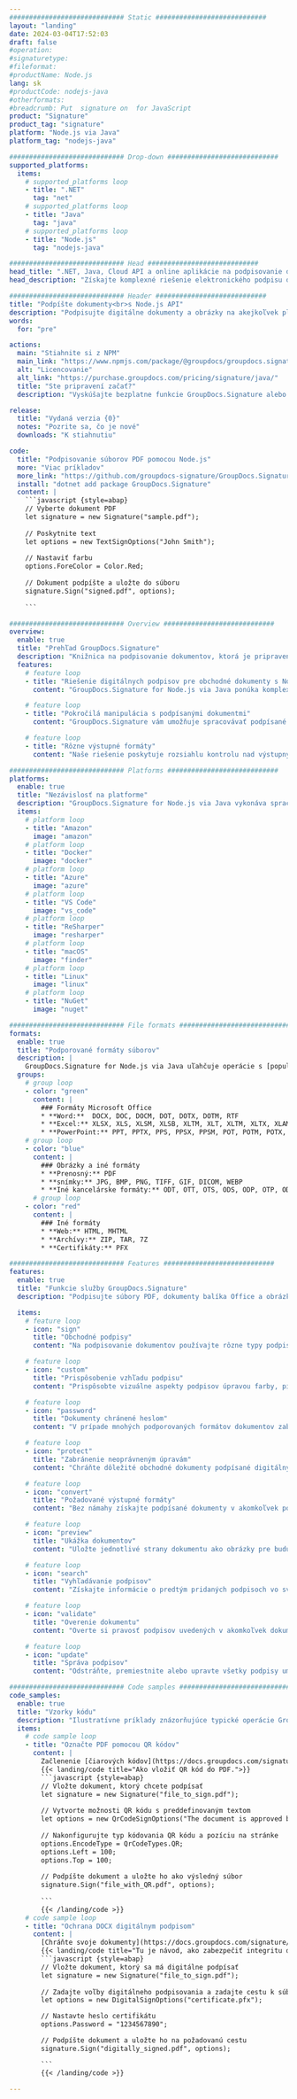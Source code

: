 ```yaml
---
############################# Static ############################
layout: "landing"
date: 2024-03-04T17:52:03
draft: false
#operation: 
#signaturetype: 
#fileformat: 
#productName: Node.js
lang: sk
#productCode: nodejs-java
#otherformats: 
#breadcrumb: Put  signature on  for JavaScript
product: "Signature"
product_tag: "signature"
platform: "Node.js via Java"
platform_tag: "nodejs-java"

############################# Drop-down ############################
supported_platforms:
  items:
    # supported_platforms loop
    - title: ".NET"
      tag: "net"
    # supported_platforms loop
    - title: "Java"
      tag: "java"
    # supported_platforms loop
    - title: "Node.js"
      tag: "nodejs-java"

############################# Head ############################
head_title: ".NET, Java, Cloud API a online aplikácie na podpisovanie dokumentov"
head_description: "Získajte komplexné riešenie elektronického podpisu dokumentov pre .NET, Java a cloudové aplikácie. Podpíšte bežné formáty dokumentov online pomocou jednoduchej funkcie drag and drop"

############################# Header ############################
title: "Podpíšte dokumenty<br>s Node.js API"
description: "Podpisujte digitálne dokumenty a obrázky na akejkoľvek platforme pomocou našich flexibilných rozhraní API a riešení založených na aplikáciách pre programátorov a koncových používateľov."
words:
  for: "pre"

actions:
  main: "Stiahnite si z NPM"
  main_link: "https://www.npmjs.com/package/@groupdocs/groupdocs.signature/"
  alt: "Licencovanie"
  alt_link: "https://purchase.groupdocs.com/pricing/signature/java/"
  title: "Ste pripravení začať?"
  description: "Vyskúšajte bezplatne funkcie GroupDocs.Signature alebo požiadajte o licenciu"

release:
  title: "Vydaná verzia {0}"
  notes: "Pozrite sa, čo je nové"
  downloads: "K stiahnutiu"

code:
  title: "Podpisovanie súborov PDF pomocou Node.js"
  more: "Viac príkladov"
  more_link: "https://github.com/groupdocs-signature/GroupDocs.Signature-for-Node.js-via-Java/"
  install: "dotnet add package GroupDocs.Signature"
  content: |
    ```javascript {style=abap}   
    // Vyberte dokument PDF
    let signature = new Signature("sample.pdf");
    
    // Poskytnite text
    let options = new TextSignOptions("John Smith");
    
    // Nastaviť farbu
    options.ForeColor = Color.Red;
    
    // Dokument podpíšte a uložte do súboru
    signature.Sign("signed.pdf", options);
    
    ```

############################# Overview ############################
overview:
  enable: true
  title: "Prehľad GroupDocs.Signature"
  description: "Knižnica na podpisovanie dokumentov, ktorá je pripravená na použitie v aplikáciách Node.js"
  features:
    # feature loop
    - title: "Riešenie digitálnych podpisov pre obchodné dokumenty s Node.js"
      content: "GroupDocs.Signature for Node.js via Java ponúka komplexnú sadu možností digitálneho podpisu pre PDF, dokumenty a obrázky balíka Office. K dispozícii sú texty, čiarové kódy, obrázky, digitálne certifikáty a metadáta. Efektívnosť zaisťuje efektívne spracovanie dokumentov."

    # feature loop
    - title: "Pokročilá manipulácia s podpísanými dokumentmi"
      content: "GroupDocs.Signature vám umožňuje spracovávať podpísané dokumenty. Vyhľadávajte a overujte podpisy pomocou rôznych kritérií. Okrem toho extrahujte podrobné informácie o dokumente alebo generujte ukážkové obrázky strán."

    # feature loop
    - title: "Rôzne výstupné formáty"
      content: "Naše riešenie poskytuje rozsiahlu kontrolu nad výstupným formátom podpísaných dokumentov. Presne umiestnite podpisy na ľubovoľnú stránku a prispôsobte si ich vzhľad. Uložte podpísané dokumenty v mnohých podporovaných formátoch a voliteľne ich zabezpečte heslom."

############################# Platforms ############################
platforms:
  enable: true
  title: "Nezávislosť na platforme"
  description: "GroupDocs.Signature for Node.js via Java vykonáva spracovanie dokumentov s rôznymi operačnými systémami"
  items:
    # platform loop
    - title: "Amazon"
      image: "amazon"
    # platform loop
    - title: "Docker"
      image: "docker"
    # platform loop
    - title: "Azure"
      image: "azure"
    # platform loop
    - title: "VS Code"
      image: "vs_code"
    # platform loop
    - title: "ReSharper"
      image: "resharper"
    # platform loop
    - title: "macOS"
      image: "finder"
    # platform loop
    - title: "Linux"
      image: "linux"
    # platform loop
    - title: "NuGet"
      image: "nuget"

############################# File formats ############################
formats:
  enable: true
  title: "Podporované formáty súborov"
  description: |
    GroupDocs.Signature for Node.js via Java uľahčuje operácie s [populárnymi formátmi súborov](https://docs.groupdocs.com/signature/java/supported-document-formats/).
  groups:
    # group loop
    - color: "green"
      content: |
        ### Formáty Microsoft Office
        * **Word:**  DOCX, DOC, DOCM, DOT, DOTX, DOTM, RTF
        * **Excel:** XLSX, XLS, XLSM, XLSB, XLTM, XLT, XLTM, XLTX, XLAM, SXC, SpreadsheetML
        * **PowerPoint:** PPT, PPTX, PPS, PPSX, PPSM, POT, POTM, POTX, PPTM
    # group loop
    - color: "blue"
      content: |
        ### Obrázky a iné formáty
        * **Prenosný:** PDF
        * **snímky:** JPG, BMP, PNG, TIFF, GIF, DICOM, WEBP
        * **Iné kancelárske formáty:** ODT, OTT, OTS, ODS, ODP, OTP, ODG
      # group loop
    - color: "red"
      content: |
        ### Iné formáty
        * **Web:** HTML, MHTML
        * **Archívy:** ZIP, TAR, 7Z
        * **Certifikáty:** PFX

############################# Features ############################
features:
  enable: true
  title: "Funkcie služby GroupDocs.Signature"
  description: "Podpisujte súbory PDF, dokumenty balíka Office a obrázky digitálnymi podpismi"

  items:
    # feature loop
    - icon: "sign"
      title: "Obchodné podpisy"
      content: "Na podpisovanie dokumentov používajte rôzne typy podpisov. Umiestnite digitálne podpisy presne na akékoľvek umiestnenie stránky."

    # feature loop
    - icon: "custom"
      title: "Prispôsobenie vzhľadu podpisu"
      content: "Prispôsobte vizuálne aspekty podpisov úpravou farby, písma, okrajov, rotácie a ďalších, aby ste dosiahli požadovaný výsledok."

    # feature loop
    - icon: "password"
      title: "Dokumenty chránené heslom"
      content: "V prípade mnohých podporovaných formátov dokumentov zabezpečte podpísané dokumenty heslom, aby ste zvýšili bezpečnosť."

    # feature loop
    - icon: "protect"
      title: "Zabránenie neoprávneným úpravám"
      content: "Chráňte dôležité obchodné dokumenty podpísané digitálnymi certifikátmi pred neoprávnenými zmenami."

    # feature loop
    - icon: "convert"
      title: "Požadované výstupné formáty"
      content: "Bez námahy získajte podpísané dokumenty v akomkoľvek podporovanom formáte. Jednoducho konvertujte dokumenty MS Word do formátu PDF."

    # feature loop
    - icon: "preview"
      title: "Ukážka dokumentov"
      content: "Uložte jednotlivé strany dokumentu ako obrázky pre budúce potreby."

    # feature loop
    - icon: "search"
      title: "Vyhľadávanie podpisov"
      content: "Získajte informácie o predtým pridaných podpisoch vo svojich dokumentoch."

    # feature loop
    - icon: "validate"
      title: "Overenie dokumentu"
      content: "Overte si pravosť podpisov uvedených v akomkoľvek dokumente."

    # feature loop
    - icon: "update"
      title: "Správa podpisov"
      content: "Odstráňte, premiestnite alebo upravte všetky podpisy umiestnené na ľubovoľnej strane dokumentu."

############################# Code samples ############################
code_samples:
  enable: true
  title: "Vzorky kódu"
  description: "Ilustratívne príklady znázorňujúce typické operácie GroupDocs.Signature for Node.js via Java"
  items:
    # code sample loop
    - title: "Označte PDF pomocou QR kódov"
      content: |
        Začlenenie [čiarových kódov](https://docs.groupdocs.com/signature/java/esign-document-with-qr-code-signature/) do konkrétnych stránok dokumentu PDF môže zefektívniť obchodné procesy. Táto časť poskytuje príklad pridania QR kódu pomocou GroupDocs.Signature for Node.js via Java.
        {{< landing/code title="Ako vložiť QR kód do PDF.">}}
        ```javascript {style=abap}
        // Vložte dokument, ktorý chcete podpísať
        let signature = new Signature("file_to_sign.pdf");
        
        // Vytvorte možnosti QR kódu s preddefinovaným textom
        let options = new QrCodeSignOptions("The document is approved by John Smith");
        
        // Nakonfigurujte typ kódovania QR kódu a pozíciu na stránke
        options.EncodeType = QrCodeTypes.QR;
        options.Left = 100;
        options.Top = 100;
            
        // Podpíšte dokument a uložte ho ako výsledný súbor
        signature.Sign("file_with_QR.pdf", options);
        
        ```
        {{< /landing/code >}}
    # code sample loop
    - title: "Ochrana DOCX digitálnym podpisom"
      content: |
        [Chráňte svoje dokumenty](https://docs.groupdocs.com/signature/java/esign-document-with-digital-signature/) pomocou podpisov založených na digitálnych certifikátoch. Digitálny podpis chráni vaše obchodné dokumenty pred zmenou obsahu.
        {{< landing/code title="Tu je návod, ako zabezpečiť integritu dokumentu.">}}
        ```javascript {style=abap}   
        // Vložte dokument, ktorý sa má digitálne podpísať
        let signature = new Signature("file_to_sign.pdf");
        
        // Zadajte voľby digitálneho podpisovania a zadajte cestu k súboru certifikátu
        let options = new DigitalSignOptions("certificate.pfx");

        // Nastavte heslo certifikátu
        options.Password = "1234567890";

        // Podpíšte dokument a uložte ho na požadovanú cestu
        signature.Sign("digitally_signed.pdf", options);

        ```
        {{< /landing/code >}}

---
```

